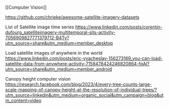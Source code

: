 [[Computer Vision]]

https://github.com/chrieke/awesome-satellite-imagery-datasets

List of Satellite image time series
https://www.linkedin.com/posts/corentin-dufourg_satelliteimagery-multitemporal-sits-activity-7056909827771379712-B4Ty?utm_source=share&utm_medium=member_desktop

Load satellite images of anywhere in the world
https://www.linkedin.com/posts/eric-vyacheslav-156273169_you-can-load-satellite-data-from-anywhere-activity-7158478424246820864-fqAI?utm_source=share&utm_medium=member_android

Canopy height computer vision
https://research.facebook.com/blog/2023/4/every-tree-counts-large-scale-mapping-of-canopy-height-at-the-resolution-of-individual-trees/?utm_source=linkedin&utm_medium=organic_social&utm_campaign=blog&utm_content=video

